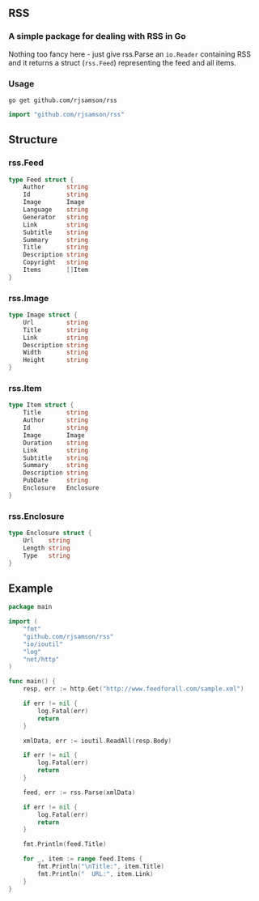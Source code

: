 ## RSS
### A simple package for dealing with RSS in Go

Nothing too fancy here - just give rss.Parse an `io.Reader` containing RSS and it returns a struct (`rss.Feed`) representing the feed and all items.

### Usage

`go get github.com/rjsamson/rss`

```go
import "github.com/rjsamson/rss"
```

## Structure

### rss.Feed
```go
type Feed struct {
	Author      string
	Id          string
	Image       Image
	Language    string
	Generator   string
	Link        string
	Subtitle    string
	Summary     string
	Title       string
	Description string
	Copyright   string
	Items       []Item
}
```

### rss.Image
```go
type Image struct {
	Url         string
	Title       string
	Link        string
	Description string
	Width       string
	Height      string
}
```

### rss.Item
```go
type Item struct {
	Title       string
	Author      string
	Id          string
	Image       Image
	Duration    string
	Link        string
	Subtitle    string
	Summary     string
	Description string
	PubDate     string
	Enclosure   Enclosure
}
```

### rss.Enclosure
```go
type Enclosure struct {
	Url    string
	Length string
	Type   string
}
```

## Example

```go
package main

import (
	"fmt"
	"github.com/rjsamson/rss"
	"io/ioutil"
	"log"
	"net/http"
)

func main() {
	resp, err := http.Get("http://www.feedforall.com/sample.xml")

	if err != nil {
		log.Fatal(err)
		return
	}

	xmlData, err := ioutil.ReadAll(resp.Body)

	if err != nil {
		log.Fatal(err)
		return
	}

	feed, err := rss.Parse(xmlData)

	if err != nil {
		log.Fatal(err)
		return
	}

	fmt.Println(feed.Title)

	for _, item := range feed.Items {
		fmt.Println("\nTitle:", item.Title)
		fmt.Println("  URL:", item.Link)
	}
}
```
